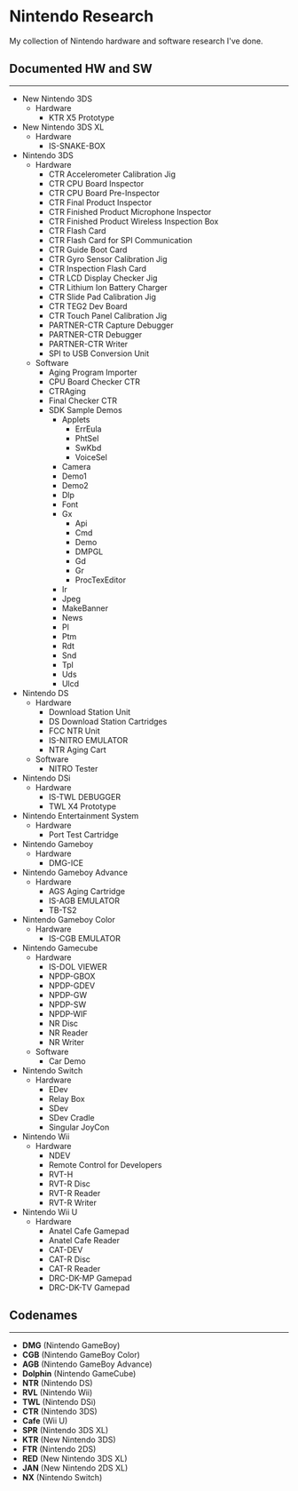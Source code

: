 # Nintendo Research
My collection of Nintendo hardware and software research I've done.

## Documented HW and SW
---
- New Nintendo 3DS
  - Hardware
    - KTR X5 Prototype
- New Nintendo 3DS XL
  - Hardware
    - IS-SNAKE-BOX
- Nintendo 3DS
  - Hardware
    - CTR Accelerometer Calibration Jig
    - CTR CPU Board Inspector
    - CTR CPU Board Pre-Inspector
    - CTR Final Product Inspector
    - CTR Finished Product Microphone Inspector
    - CTR Finished Product Wireless Inspection Box
    - CTR Flash Card
    - CTR Flash Card for SPI Communication
    - CTR Guide Boot Card
    - CTR Gyro Sensor Calibration Jig
    - CTR Inspection Flash Card
    - CTR LCD Display Checker Jig
    - CTR Lithium Ion Battery Charger
    - CTR Slide Pad Calibration Jig
    - CTR TEG2 Dev Board
    - CTR Touch Panel Calibration Jig
    - PARTNER-CTR Capture Debugger
    - PARTNER-CTR Debugger
    - PARTNER-CTR Writer
    - SPI to USB Conversion Unit
  - Software
    - Aging Program Importer
    - CPU Board Checker CTR
    - CTRAging
    - Final Checker CTR
    - SDK Sample Demos
      - Applets
        - ErrEula
        - PhtSel
        - SwKbd
        - VoiceSel
      - Camera
      - Demo1
      - Demo2
      - Dlp
      - Font
      - Gx
        - Api
        - Cmd
        - Demo
        - DMPGL
        - Gd
        - Gr
        - ProcTexEditor
      - Ir
      - Jpeg
      - MakeBanner
      - News
      - Pl
      - Ptm
      - Rdt
      - Snd
      - Tpl
      - Uds
      - Ulcd
- Nintendo DS
  - Hardware
    - Download Station Unit
    - DS Download Station Cartridges
    - FCC NTR Unit
    - IS-NITRO EMULATOR
    - NTR Aging Cart
  - Software
    - NITRO Tester
- Nintendo DSi
  - Hardware
    - IS-TWL DEBUGGER
    - TWL X4 Prototype
- Nintendo Entertainment System
  - Hardware
    - Port Test Cartridge
- Nintendo Gameboy
  - Hardware
    - DMG-ICE
- Nintendo Gameboy Advance
  - Hardware
    - AGS Aging Cartridge
    - IS-AGB EMULATOR
    - TB-TS2
- Nintendo Gameboy Color
  - Hardware
    - IS-CGB EMULATOR
- Nintendo Gamecube
  - Hardware
    - IS-DOL VIEWER
    - NPDP-GBOX
    - NPDP-GDEV
    - NPDP-GW
    - NPDP-SW
    - NPDP-WIF
    - NR Disc
    - NR Reader
    - NR Writer
  - Software
    - Car Demo
- Nintendo Switch
  - Hardware
    - EDev
    - Relay Box
    - SDev
    - SDev Cradle
    - Singular JoyCon
- Nintendo Wii
  - Hardware
    - NDEV
    - Remote Control for Developers
    - RVT-H
    - RVT-R Disc
    - RVT-R Reader
    - RVT-R Writer
- Nintendo Wii U
  - Hardware
    - Anatel Cafe Gamepad
    - Anatel Cafe Reader
    - CAT-DEV
    - CAT-R Disc
    - CAT-R Reader
    - DRC-DK-MP Gamepad
    - DRC-DK-TV Gamepad

## Codenames
---
- **DMG** (Nintendo GameBoy)
- **CGB** (Nintendo GameBoy Color)
- **AGB** (Nintendo GameBoy Advance)
- **Dolphin** (Nintendo GameCube)
- **NTR** (Nintendo DS)
- **RVL** (Nintendo Wii)
- **TWL** (Nintendo DSi)
- **CTR** (Nintendo 3DS)
- **Cafe** (Wii U)
- **SPR** (Nintendo 3DS XL)
- **KTR** (New Nintendo 3DS)
- **FTR** (Nintendo 2DS)
- **RED** (New Nintendo 3DS XL)
- **JAN** (New Nintendo 2DS XL)
- **NX** (Nintendo Switch)
